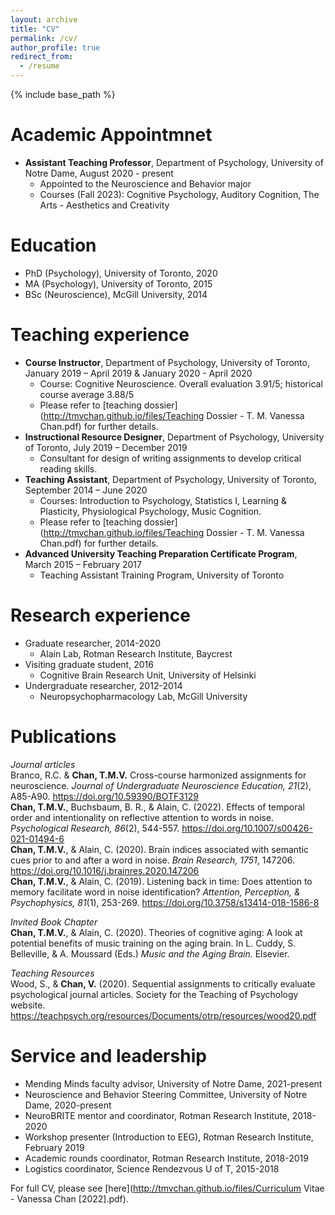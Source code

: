 ```yaml
---
layout: archive
title: "CV"
permalink: /cv/
author_profile: true
redirect_from:
  - /resume
---
```


{% include base_path %}

Academic Appointmnet
======
* **Assistant Teaching Professor**, Department of Psychology, University of Notre Dame, August 2020 - present
  * Appointed to the Neuroscience and Behavior major
  * Courses (Fall 2023): Cognitive Psychology, Auditory Cognition, The Arts - Aesthetics and Creativity

Education
======
* PhD (Psychology), University of Toronto, 2020
* MA (Psychology), University of Toronto, 2015
* BSc (Neuroscience), McGill University, 2014

Teaching experience
======
* **Course Instructor**, Department of Psychology, University of Toronto, January 2019 – April 2019 & January 2020 - April 2020
  * Course: Cognitive Neuroscience. Overall evaluation 3.91/5; historical course average 3.88/5
  * Please refer to [teaching dossier](http://tmvchan.github.io/files/Teaching Dossier - T. M. Vanessa Chan.pdf) for further details.
* **Instructional Resource Designer**, Department of Psychology, University of Toronto, July 2019 – December 2019
  * Consultant for design of writing assignments to develop critical reading skills.		
* **Teaching Assistant**, Department of Psychology, University of Toronto, September 2014 – June 2020
  * Courses: Introduction to Psychology, Statistics I, Learning & Plasticity, Physiological Psychology, Music Cognition. 
  * Please refer to [teaching dossier](http://tmvchan.github.io/files/Teaching Dossier - T. M. Vanessa Chan.pdf) for further details.
* **Advanced University Teaching Preparation Certificate Program**, March 2015 – February 2017
  * Teaching Assistant Training Program, University of Toronto

Research experience
======
* Graduate researcher, 2014-2020
  * Alain Lab, Rotman Research Institute, Baycrest
* Visiting graduate student, 2016
  * Cognitive Brain Research Unit, University of Helsinki
* Undergraduate researcher, 2012-2014
  * Neuropsychopharmacology Lab, McGill University

Publications
======
*Journal articles*  
Branco, R.C. & **Chan, T.M.V.** Cross-course harmonized assignments for neuroscience. _Journal of Undergraduate Neuroscience Education, 21_(2), A85-A90. https://doi.org/10.59390/BOTF3129  
**Chan, T.M.V.**, Buchsbaum, B. R., & Alain, C. (2022). Effects of temporal order and intentionality on reflective attention to words in noise. *Psychological Research, 86*(2), 544-557. https://doi.org/10.1007/s00426-021-01494-6  
**Chan, T.M.V.**, & Alain, C. (2020). Brain indices associated with semantic cues prior to and after a word in noise. *Brain Research, 1751*, 147206. https://doi.org/10.1016/j.brainres.2020.147206  
**Chan, T.M.V.**, & Alain, C. (2019). Listening back in time: Does attention to memory facilitate word in noise identification? *Attention, Perception, & Psychophysics, 81*(1), 253-269.  https://doi.org/10.3758/s13414-018-1586-8  

*Invited Book Chapter*  
**Chan, T.M.V.**, & Alain, C. (2020). Theories of cognitive aging: A look at potential benefits of music training on the aging brain. In L. Cuddy, S. Belleville, & A. Moussard (Eds.) *Music and the Aging Brain.* Elsevier.

*Teaching Resources*  
Wood, S., & **Chan, V.** (2020). Sequential assignments to critically evaluate psychological journal articles. Society for the Teaching of Psychology website. https://teachpsych.org/resources/Documents/otrp/resources/wood20.pdf
  
Service and leadership
======
* Mending Minds faculty advisor, University of Notre Dame, 2021-present
* Neuroscience and Behavior Steering Committee, University of Notre Dame, 2020-present
* NeuroBRITE mentor and coordinator, Rotman Research Institute, 2018-2020
* Workshop presenter (Introduction to EEG), Rotman Research Institute, February 2019
* Academic rounds coordinator, Rotman Research Institute, 2018-2019
* Logistics coordinator, Science Rendezvous U of T, 2015-2018

For full CV, please see [here](http://tmvchan.github.io/files/Curriculum Vitae - Vanessa Chan [2022].pdf). 
